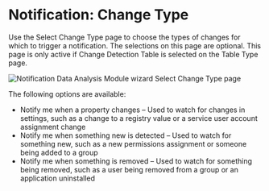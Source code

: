 # Notification: Change Type

Use the Select Change Type page to choose the types of changes for which to trigger a notification. The selections on this page are optional. This page is only active if Change Detection Table is selected on the Table Type page.

![Notification Data Analysis Module wizard Select Change Type page](/img/product_docs/accessanalyzer/enterpriseauditor/admin/analysis/notification/changetype.png)

The following options are available:

- Notify me when a property changes – Used to watch for changes in settings, such as a change to a registry value or a service user account assignment change
- Notify me when something new is detected – Used to watch for something new, such as a new permissions assignment or someone being added to a group
- Notify me when something is removed – Used to watch for something being removed, such as a user being removed from a group or an application uninstalled
